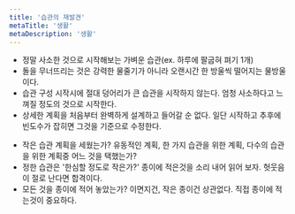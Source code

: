 ```yaml
---
title: '습관의 재발견'
metaTitle: '생활'
metaDescription: '생활'
---
```


- 정말 사소한 것으로 시작해보는 가벼운 습관(ex. 하루에 팔굽혀 펴기 1개)
- 돌을 무너뜨리는 것은 강력한 물줄기가 아니라 오랜시간 한 방울씩 떨어지는 물방울이다.
- 습관 구성 시작시에 절대 덩어리가 큰 습관을 시작하지 않는다. 엄청 사소하다고 느껴질 정도의 것으로 시작한다.
- 상세한 계획을 처음부터 완벽하게 설계하고 들어갈 순 없다. 일단 시작하고 추후에 빈도수가 잡히면 그것을 기준으로 수정한다.


* 작은 습관 계획을 세웠는가? 유동적인 계획, 한 가지 습관을 위한 계획, 다수의 습관을 위한 계획중 어느 것을 택했는가?
* 정한 습관은 '한심할 정도로 작은가?' 종이에 적은것을 소리 내어 읽어 보자. 헛웃음이 절로 난다면 합격이다.
* 모든 것을 종이에 적어 놓았는가? 이면지건, 작은 종이건 상관없다. 직접 종이에 적는것이 중요하다.